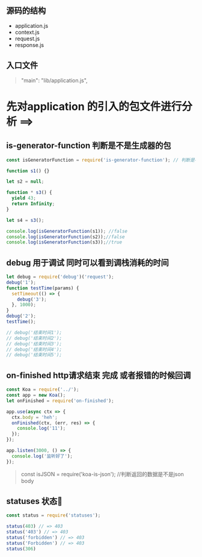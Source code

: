 ## 源码的结构
 - application.js
 - context.js
 - request.js
 - response.js

## 入口文件

>   "main": "lib/application.js",

# 先对application 的引入的包文件进行分析 ==>

##  is-generator-function  判断是不是生成器的包

```js
const isGeneratorFunction = require('is-generator-function'); // 判断是不是生成器的包

function s1() {}

let s2 = null;

function * s3() {
  yield 43;
  return Infinity;
}

let s4 = s3();

console.log(isGeneratorFunction(s1)); //false
console.log(isGeneratorFunction(s2));//false
console.log(isGeneratorFunction(s3));//true
```

##  debug 用于调试  同时可以看到调栈消耗的时间

``` js
let debug = require('debug')('request');
debug('1');
function testTime(params) {
  setTimeout(() => {
    debug('3');
  }, 1000);
}
debug('2');
testTime();

// debug('结束时间1');
// debug('结束时间2');
// debug('结束时间3');
// debug('结束时间4');
// debug('结束时间5');

```

##  on-finished http请求结束 完成 或者报错的时候回调

``` js
const Koa = require('../');
const app = new Koa();
let onFinished = require('on-finished');

app.use(async ctx => {
  ctx.body = 'heh';
  onFinished(ctx, (err, res) => {
    console.log('11');
  });
});

app.listen(3000, () => {
  console.log('监听好了');
});
```

> const isJSON = require('koa-is-json');  //判断返回的数据是不是json  body

##  statuses 状态🐎

```js
const status = require('statuses');

status(403) // => 403
status('403') // => 403
status('forbidden') // => 403
status('Forbidden') // => 403
status(306)
```



